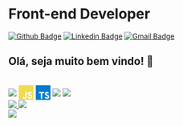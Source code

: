 # Front-end Developer 

[![Github Badge](https://img.shields.io/badge/-Github-000?style=flat-square&logo=Github&logoColor=white&link=https://github.com/Guilhermerisu)](https://github.com/Guilhermerisu)
[![Linkedin Badge](https://img.shields.io/badge/-LinkedIn-blue?style=flat-square&logo=Linkedin&logoColor=white&link=https://www.linkedin.com/in/Guilhermerisu/)](https://www.linkedin.com/in/Guilhermerisu/)
[![Gmail Badge](https://img.shields.io/badge/-Gmail-c14438?style=flat-square&logo=Gmail&logoColor=white&link=mailto:guilhermevpimenta122@gmail.com)](mailto:guilhermevpimenta122@gmail.com)

## Olá, seja muito bem vindo! 👋

<div style="display: inline_block"><br>
  <img align="center" height="30" widht="40" src="https://cdn.jsdelivr.net/gh/devicons/devicon/icons/react/react-original.svg" />
  <img align="center" height="30" widht="40" src="https://raw.githubusercontent.com/devicons/devicon/master/icons/javascript/javascript-plain.svg" />
  <img align="center" height="30" widht="40" src="https://raw.githubusercontent.com/devicons/devicon/master/icons/typescript/typescript-plain.svg"> 
  <img align="center" height="30" widht="40" src="https://cdn.jsdelivr.net/gh/devicons/devicon/icons/html5/html5-original.svg" />
  <img align="center" height="30" widht="40" src="https://cdn.jsdelivr.net/gh/devicons/devicon/icons/css3/css3-original.svg" />
</div>

<div align="left">
  <a href="https://github.com/Guilhermerisu">
  <img height="180em" src="https://github-readme-stats.vercel.app/api?username=Guilhermerisu&show_icons=true&theme=tokyonight&include_all_commits=true&count_private=true"/>
  <img height="180em" src="https://github-readme-stats.vercel.app/api/top-langs/?username=Guilhermerisu&layout=compact&langs_count=7&theme=tokyonight"/>
</div>
<img src="https://komarev.com/ghpvc/?username=Guilhermerisu&color=49f135">
